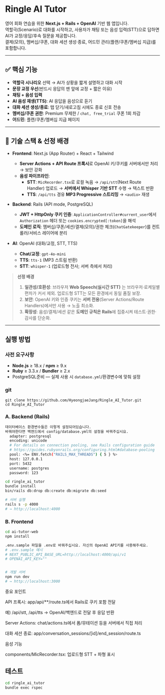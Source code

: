 # Ringle AI Tutor

영어 회화 연습을 위한 **Next.js + Rails + OpenAI** 기반 웹 앱입니다.  
역할극(Scenario)로 대화를 시작하고, 사용자가 채팅 또는 음성 입력(STT)으로 답하면 AI가 교정/응답/후속 질문을 제공합니다.  
결제(모의), 멤버십/쿠폰, 대화 세션 생성·종료, 어드민 관리(플랜/쿠폰/멤버십 지급)를 포함합니다.

---

## ✅ 핵심 기능

- **역할극 시나리오** 선택 → AI가 상황을 짧게 설명하고 대화 시작
- **문장 교정 우선**(반드시 응답의 맨 앞에 교정 + 짧은 이유)
- **채팅 + 음성 입력**
- **AI 음성 재생(TTS)**: AI 응답을 음성으로 듣기
- **대화 세션 생성/종료**: 탭 닫기/새로고침 시에도 종료 신호 전송
- **멤버십/쿠폰 권한**: Premium 무제한 / `chat, free_trial` 쿠폰 1회 차감
- **어드민**: 플랜/쿠폰/멤버십 지급 페이지

---

## 🧱 기술 스택 & 선정 배경

- **Frontend**: Next.js (App Router) + React + Tailwind  
  - **Server Actions + API Route 프록시**로 OpenAI 키/쿠키를 서버에서만 처리 → 보안 강화  
  - **음성 파이프라인**:
    - **STT**: `MicRecorder.tsx`로 로컬 녹음 → `/api/stt`(Next Route Handler) 업로드 → **서버에서 Whisper 기반 STT** 수행 → 텍스트 반환  
    - **TTS**: `/api/tts` 경유 **MP3 Progressive 스트리밍** → `<audio>` 재생

- **Backend**: Rails (API mode, PostgreSQL)
  - **JWT + HttpOnly 쿠키 인증**: `ApplicationController#current_user`에서 `Authorization` 헤더 또는 `cookies.encrypted[:token]`을 해석
  - **도메인 로직**: 멤버십/쿠폰/세션/결제(모의)/권한 체크(`ChatGatekeeper`)를 컨트롤러/서비스 레이어에 분리

- **AI**: OpenAI (대화/교정, STT, TTS)
  - **Chat/교정**: `gpt-4o-mini`
  - **TTS**: `tts-1` (MP3 스트림 반환)
  - **STT**: `whisper-1` (업로드형 전사; 서버 측에서 처리)

> **선정 배경**  
> 1) **일관성/호환성**: 브라우저 **Web Speech(실시간 STT)** 는 브라우저·로케일별 편차가 커서 제외. 업로드형 STT는 모든 환경에서 동일 품질 보장.  
> 2) **보안**: OpenAI 키와 인증 쿠키는 **서버 전용**(Server Actions/Route Handlers)에서만 사용 → 노출 최소화.  
> 3) **확장성**: 음성/결제/세션 같은 **도메인 규칙은 Rails**에 집중시켜 테스트·권한·감사를 단순화.

---

## 실행 방법

### 사전 요구사항
- **Node.js** ≥ 18.x / **npm** ≥ 9.x  
- **Ruby** ≥ 3.3.x / **Bundler** ≥ 2.x  
- PostgreSQL준비 — 실제 사용 시 `database.yml`/환경변수에 맞춰 설정

### git
```
git clone https://github.com/HyeongjaeJang/Ringle_AI_Tutor.git
cd Ringle_AI_Tutor
```

### A. Backend (Rails)
```bash
데이터베이스 환경변수들은 이렇게 설정되어있습니다.
바꿔야한다면 백엔드에서 config/database.yml의 설정을 바꿔주십시요.
  adapter: postgresql
  encoding: unicode
  # For details on connection pooling, see Rails configuration guide
  # https://guides.rubyonrails.org/configuring.html#database-pooling
  pool: <%= ENV.fetch("RAILS_MAX_THREADS") { 5 } %>
  host: 127.0.0.1
  port: 5432
  username: postgres
  password: 123

cd ringle_ai_tutor
bundle install
bin/rails db:drop db:create db:migrate db:seed

# 서버 실행
rails s -p 4000
# → http://localhost:4000
```

### B. Frontend
```bash
cd ai-tutor-web
npm install

.env.sample 파일을 .env로 바꿔주십시요. 자신의 OpenAI API키를 사용해주세요.
# .env.sample 예시
# NEXT_PUBLIC_API_BASE_URL=http://localhost:4000/api/v1
# OPENAI_API_KEY=""


# 개발 서버
npm run dev
# → http://localhost:3000
```

중요 포인트

API 프록시: app/api/**/route.ts에서 Rails로 쿠키 포함 전달

예) /api/stt, /api/tts → OpenAI/백엔드로 전달 후 응답 반환

Server Actions: chat/actions.ts에서 폼/뮤테이션 등을 서버에서 직접 처리

대화 세션 종료: app/conversation_sessions/[id]/end_session/route.ts

음성 기능

components/MicRecorder.tsx: 업로드형 STT + 파형 표시

## 테스트
```bash
cd ringle_ai_tutor
bundle exec rspec
```
